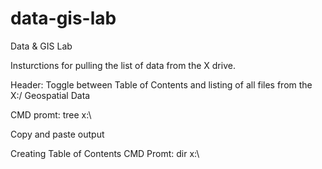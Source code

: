 # data-gis-lab
Data &amp; GIS Lab 

Insturctions for pulling the list of data from the X drive.

Header:  Toggle between Table of Contents and listing of all files from the X:/ Geospatial Data

CMD promt:   tree x:\
  
Copy and paste output

Creating Table of Contents
  CMD Promt:  dir x:\
